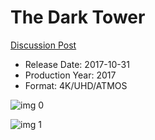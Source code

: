 # The Dark Tower

[Discussion Post](https://www.avsforum.com/threads/bass-eq-for-filtered-movies.2995212/post-56777222)

* Release Date: 2017-10-31
* Production Year: 2017
* Format: 4K/UHD/ATMOS

![img 0](https://i.imgur.com/q2vCX4H.jpg)

![img 1](https://i.imgur.com/1FMCAtK.jpg)


